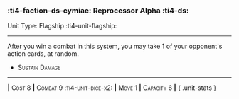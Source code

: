 ### :ti4-faction-ds-cymiae: **Reprocessor Alpha** :ti4-ds:

Unit Type: Flagship :ti4-unit-flagship:

---

After you win a combat in this system, you may take 1 of your opponent's action cards, at random.

* <span style="font-variant:small-caps;">Sustain Damage</span> 


---

__|__ <span style="font-variant:small-caps;">Cost 8</span> __|__ <span style="font-variant:small-caps;">Combat 9 :ti4-unit-dice-x2:</span> __|__ <span style="font-variant:small-caps;">Move 1</span> __|__ <span style="font-variant:small-caps;">Capacity 6</span> __|__
{ .unit-stats }

